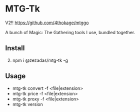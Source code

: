 # MTG-Tk

V2!! https://github.com/4thokage/mtggo

A bunch of Magic: The Gathering tools I use, bundled together.

## Install
2. npm i @zezadas/mtg-tk -g

## Usage
 - mtg-tk convert -f <file|extension>
 - mtg-tk price -f <file|extension>
 - mtg-tk proxy -f <file|extension>
 - mtg-tk version
